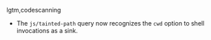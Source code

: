 lgtm,codescanning
* The `js/tainted-path` query now recognizes the `cwd` option to shell invocations as a sink.
